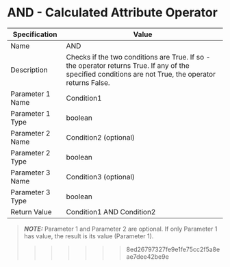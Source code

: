 # AND - Calculated Attribute Operator

| Specification | Value |
| ---- | ----- |
| Name | AND |
| Description | Checks if the two conditions are True. If so - the operator returns True. If any of the specified conditions are not True, the operator returns False. |
| Parameter 1 Name | Condition1 |
| Parameter 1 Type | boolean |
| Parameter 2 Name | Condition2 (optional) |
| Parameter 2 Type | boolean |
| Parameter 3 Name | Condition3 (optional) |
| Parameter 3 Type |  boolean |
| Return Value | Condition1 AND Condition2|

> **_NOTE:_**  Parameter 1 and Parameter 2 are optional. If only Parameter 1 has value, the result is its value (Parameter 1).
>
> >>>>>> 8ed26797327fe9e1fe75cc2f5a8eae7dee42be9e

